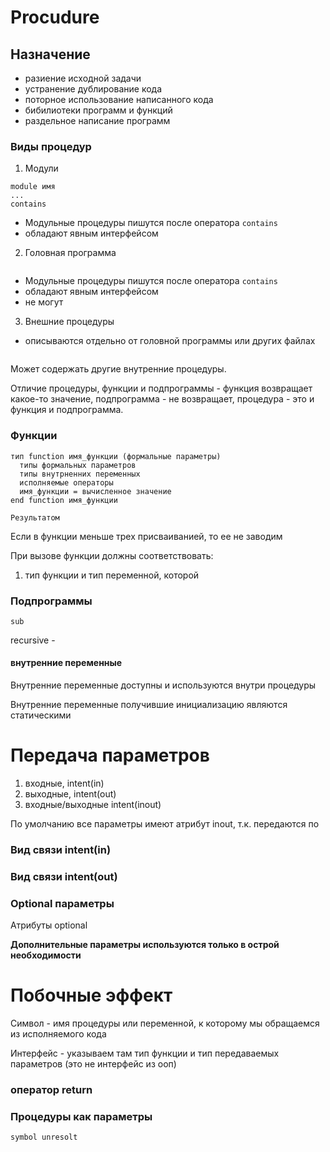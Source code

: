 # Procudure
## Назначение
- разиение исходной задачи
- устранение дублирование кода
- поторное использование написанного кода
- бибилиотеки программ и функций
- раздельное написание программ

### Виды процедур
1. Модули
```
module имя
...
contains

```
- Модульные процедуры пишутся после оператора `contains`
- обладают явным интерфейсом
2. Головная программа 
```
```
- Модульные процедуры пишутся после оператора `contains`
- обладают явным интерфейсом
- не могут
3. Внешние процедуры
- описываются отдельно от головной программы или других файлах
```
```
Может содержать другие внутренние процедуры.

Отличие процедуры, функции и подпрограммы - функция возвращает какое-то значение, подпрограмма - не возвращает, процедура - это и функция и подпрограмма.

### Функции
```
тип function имя_функции (формальные параметры)
  типы формальных параметров
  типы внутрненних переменных
  исполняемые операторы
  имя_функции = вычисленное значение
end function имя_функции

Результатом
```
Если в функции меньше трех присваиванией, то ее не заводим

При вызове функции должны соответствовать:
1. тип функции и тип переменной, которой

### Подпрограммы

```
sub
```
recursive - 

#### внутренние переменные
Внутренние переменные доступны и используются внутри процедуры

Внутренние переменные получившие инициализацию являются статическими

# Передача параметров

1) входные, intent(in)
2) выходные, intent(out)
3) входные/выходные intent(inout)

По умолчанию все параметры имеют атрибут inout, т.к. передаются по

### Вид связи intent(in)
### Вид связи intent(out)
### Optional параметры
Атрибуты optional

**Дополнительные параметры используются только в острой необходимости**

# Побочные эффект

Символ - имя процедуры или переменной, к которому мы обращаемся из исполняемого кода

Интерфейс - указываем там тип функции и тип передаваемых параметров (это не интерфейс из ооп)

### оператор return

### Процедуры как параметры

`symbol unresolt`



